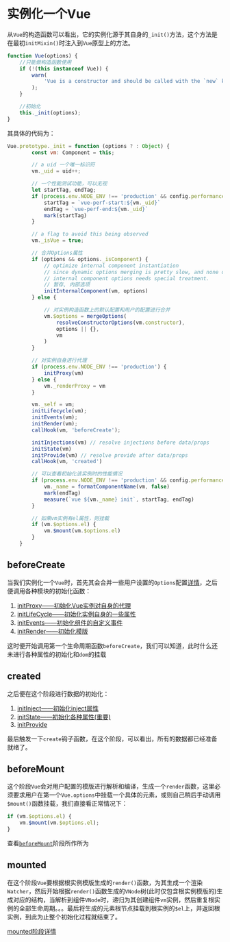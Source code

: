 # 实例化一个Vue

从`Vue`的构造函数可以看出，它的实例化源于其自身的`_init()`方法，这个方法是在最初`initMixin()`时注入到`Vue`原型上的方法。

```js
function Vue(options) {
    //只能做构造函数使用
    if (!(this instanceof Vue)) {
        warn(
            'Vue is a constructor and should be called with the `new` keyword'
        );
    }

    //初始化
    this._init(options);
}
```

其具体的代码为：

```js
Vue.prototype._init = function (options ? : Object) {
        const vm: Component = this;

        // a uid 一个唯一标识符
        vm._uid = uid++;

        // 一个性能测试功能，可以无视
        let startTag, endTag;
        if (process.env.NODE_ENV !== 'production' && config.performance && mark) {
            startTag = `vue-perf-start:${vm._uid}`
            endTag = `vue-perf-end:${vm._uid}`
            mark(startTag)
        }

        // a flag to avoid this being observed
        vm._isVue = true;

        // 合并Options属性
        if (options && options._isComponent) {
            // optimize internal component instantiation
            // since dynamic options merging is pretty slow, and none of the
            // internal component options needs special treatment.
            // 暂存, 内部选项
            initInternalComponent(vm, options)
        } else {

            // 对实例构造函数上的默认配置和用户的配置进行合并
            vm.$options = mergeOptions(
                resolveConstructorOptions(vm.constructor),
                options || {},
                vm
            )
        }

        // 对实例自身进行代理
        if (process.env.NODE_ENV !== 'production') {
            initProxy(vm)
        } else {
            vm._renderProxy = vm
        }

        vm._self = vm;
        initLifecycle(vm);
        initEvents(vm);
        initRender(vm);
        callHook(vm, 'beforeCreate');

        initInjections(vm) // resolve injections before data/props
        initState(vm)
        initProvide(vm) // resolve provide after data/props
        callHook(vm, 'created')

        // 可以查看初始化该实例时的性能情况
        if (process.env.NODE_ENV !== 'production' && config.performance && mark) {
            vm._name = formatComponentName(vm, false)
            mark(endTag)
            measure(`vue ${vm._name} init`, startTag, endTag)
        }

        // 如果vm实例有el属性，则挂载
        if (vm.$options.el) {
            vm.$mount(vm.$options.el)
        }
    }
```

## beforeCreate

当我们实例化一个`Vue`时，首先其会合并一些用户设置的`Options`配置[详情](./合并Options/README.md)，之后便调用各种模块的初始化函数：

1. [initProxy——初始化Vue实例对自身的代理](./beforeCreate/初始化Proxy)
2. [initLifeCycle——初始化实例自身的一些属性](./beforeCreate/初始化生命周期)
3. [initEvents——初始化组件的自定义事件](./beforeCreate/初始化Events)
4. [initRender——初始化模版](./beforeCreate/初始化Render)

这时便开始调用第一个生命周期函数`beforeCreate`，我们可以知道，此时什么还未进行各种属性的初始化和`dom`的挂载

## created

之后便在这个阶段进行数据的初始化：

1. [initInject——初始化inject属性](./create/初始化Inject)
2. [initState——初始化各种属性(重要)](./create/初始化State)
3. [initProvide](./create/初始化Provide)

最后触发一下`create`钩子函数，在这个阶段，可以看出，所有的数据都已经准备就绪了。

## beforeMount

这个阶段`Vue`会对用户配置的模版进行解析和编译，生成一个`render`函数，这里必须要求用户在第一个`Vue.options`中挂载一个具体的元素，或则自己稍后手动调用`$mount()`函数挂载，我们直接看正常情况下：

```js
if (vm.$options.el) {
    vm.$mount(vm.$options.el);
}
```

查看[`beforeMount`](./beforeMount/README.md)阶段所作所为

## mounted

在这个阶段`Vue`要根据根实例模版生成的`render()`函数，为其生成一个渲染`Watcher`，然后开始根据`render()`函数生成的`VNode`树(此时仅包含根实例模版的)生成对应的结构，当解析到组件`VNode`时，递归为其创建组件`vm`实例，然后重复根实例的全部生命周期。。。最后将生成的元素根节点挂载到根实例的`$el`上，并返回根实例，到此为止整个初始化过程就结束了。

[mounted阶段详情](./mounted/README.md)
